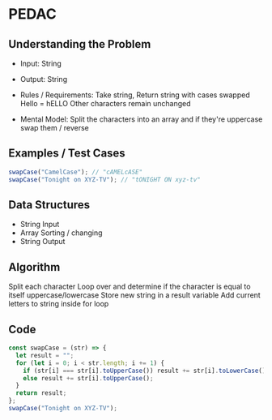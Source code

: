 # PEDAC

## Understanding the Problem

- Input:
  String
- Output:
  String

- Rules / Requirements:
  Take string,
  Return string with cases swapped
  Hello = hELLO
  Other characters remain unchanged

- Mental Model:
  Split the characters into an array and if they're uppercase swap them / reverse

## Examples / Test Cases

```js
swapCase("CamelCase"); // "cAMELcASE"
swapCase("Tonight on XYZ-TV"); // "tONIGHT ON xyz-tv"
```

## Data Structures

- String
  Input
- Array
  Sorting / changing
- String
  Output

## Algorithm

Split each character
Loop over and determine if the character is equal to itself uppercase/lowercase
Store new string in a result variable
Add current letters to string inside for loop

## Code

```js
const swapCase = (str) => {
  let result = "";
  for (let i = 0; i < str.length; i += 1) {
    if (str[i] === str[i].toUpperCase()) result += str[i].toLowerCase();
    else result += str[i].toUpperCase();
  }
  return result;
};
swapCase("Tonight on XYZ-TV");
```
